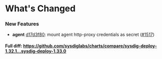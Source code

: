 # What's Changed

### New Features
- **agent** [d17d3f80](https://github.com/sysdiglabs/charts/commit/d17d3f8030c6c2c50d659b6714439f49e68f1d85): mount agent http-proxy credentials as secret ([#1517](https://github.com/sysdiglabs/charts/issues/1517))
#### Full diff: https://github.com/sysdiglabs/charts/compare/sysdig-deploy-1.32.1...sysdig-deploy-1.33.0
